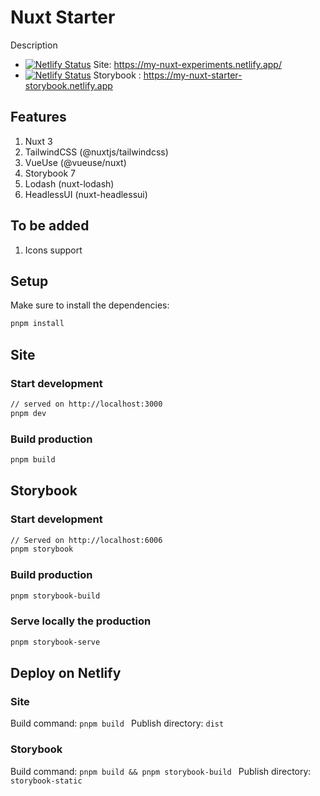 # Nuxt Starter

Description

- [![Netlify Status](https://api.netlify.com/api/v1/badges/4360c956-7cd2-44f1-aad8-33088c8d3637/deploy-status)](https://app.netlify.com/sites/my-nuxt-experiments/deploys) Site: https://my-nuxt-experiments.netlify.app/
- [![Netlify Status](https://api.netlify.com/api/v1/badges/4613b090-beaf-46a6-849d-bee5a39deeb9/deploy-status)](https://app.netlify.com/sites/my-nuxt-starter-storybook/deploys) Storybook : https://my-nuxt-starter-storybook.netlify.app

## Features

1. Nuxt 3
2. TailwindCSS (@nuxtjs/tailwindcss)
3. VueUse (@vueuse/nuxt)
4. Storybook 7
5. Lodash (nuxt-lodash)
6. HeadlessUI (nuxt-headlessui)

## To be added

1. Icons support

## Setup

Make sure to install the dependencies:

```bash
pnpm install
```

## Site

### Start development

```bash
// served on http://localhost:3000
pnpm dev
```

### Build production

```bash
pnpm build
```

## Storybook

### Start development

```bash
// Served on http://localhost:6006
pnpm storybook
```

### Build production

```bash
pnpm storybook-build
```

### Serve locally the production

```bash
pnpm storybook-serve
```

## Deploy on Netlify

### Site

Build command: `pnpm build
`
Publish directory: `dist
`

### Storybook

Build command: `pnpm build && pnpm storybook-build
`
Publish directory: `storybook-static
`

